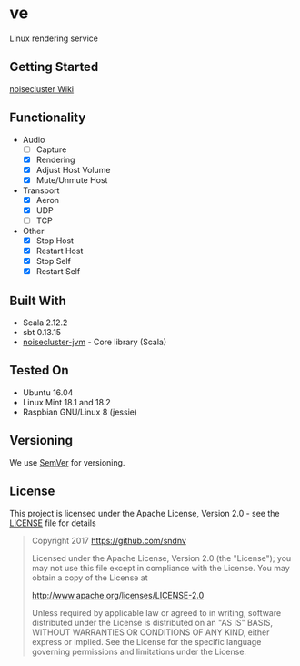 # ve
Linux rendering service

## Getting Started
[noisecluster Wiki](https://github.com/sndnv/noisecluster/wiki/Getting-Started)

## Functionality
- Audio
  - [ ] Capture
  - [x] Rendering
  - [x] Adjust Host Volume
  - [x] Mute/Unmute Host
- Transport
  - [x] Aeron
  - [x] UDP
  - [ ] TCP
- Other
  - [x] Stop Host
  - [x] Restart Host
  - [x] Stop Self
  - [x] Restart Self

## Built With
- Scala 2.12.2
- sbt 0.13.15
- [noisecluster-jvm](https://github.com/sndnv/noisecluster/tree/master/noisecluster-jvm) - Core library (Scala) 

## Tested On
- Ubuntu 16.04
- Linux Mint 18.1 and 18.2
- Raspbian GNU/Linux 8 (jessie)

## Versioning
We use [SemVer](http://semver.org/) for versioning.

## License
This project is licensed under the Apache License, Version 2.0 - see the [LICENSE](LICENSE) file for details

> Copyright 2017 https://github.com/sndnv
>
> Licensed under the Apache License, Version 2.0 (the "License");
> you may not use this file except in compliance with the License.
> You may obtain a copy of the License at
>
> http://www.apache.org/licenses/LICENSE-2.0
>
> Unless required by applicable law or agreed to in writing, software
> distributed under the License is distributed on an "AS IS" BASIS,
> WITHOUT WARRANTIES OR CONDITIONS OF ANY KIND, either express or implied.
> See the License for the specific language governing permissions and
> limitations under the License.